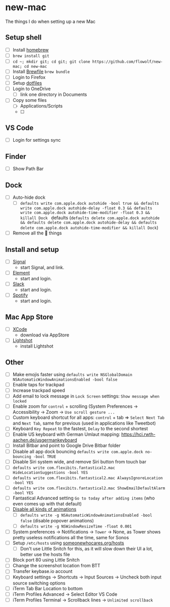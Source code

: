 # new-mac

The things I do when setting up a new Mac

## Setup shell

- [ ] Install [homebrew](https://brew.sh)
- [ ] `brew install git`
- [ ] `cd ~; mkdir git; cd git; git clone https://github.com/flowolf/new-mac; cd new-mac`
- [ ] Install [Brewfile](Brewfile) `brew bundle`
- [ ] Login to Firefox
- [ ] Setup [dotfiles](https://github.com/flowolf/dotfiles/)
- [ ] Login to OneDrive
  - [ ] link one directory in Documents
- [ ] Copy some files
  - [ ] Applications/Scripts
  - [ ]

## VS Code

- [ ] Login for settings sync

## Finder

- [ ] Show Path Bar

## Dock

- [ ] Auto-hide dock
  - [ ] `defaults write com.apple.dock autohide -bool true && defaults write com.apple.dock autohide-delay -float 0.3 && defaults write com.apple.dock autohide-time-modifier -float 0.3 && killall Dock ` defaults (`defaults delete com.apple.dock autohide && defaults delete com.apple.dock autohide-delay && defaults delete com.apple.dock autohide-time-modifier && killall Dock`)
- [ ] Remove all the  things

## Install and setup

- [ ] [Signal](https://signal.org/)
  - start Signal, and link.
- [ ] [Element](https://element.io/)
  - start and login.
- [ ] [Slack](https://slack.com/)
  - start and login.
- [ ] [Spotify](https://spotify.com)
  - start and login.

## Mac App Store

- [ ] [XCode](https://apps.apple.com/at/app/xcode/id497799835?l=en-GB&mt=12)
  - download via AppStore
- [ ] [Lightshot](https://apps.apple.com/us/app/lightshot-screenshot/id526298438)
  - install Lightshot

## Other

- [ ] Make emojis faster using `defaults write NSGlobalDomain NSAutomaticWindowAnimationsEnabled -bool false`
- [ ] Enable taps for trackpad
- [ ] Increase trackpad speed
- [ ] Add email to lock message in `Lock Screen` settings: `Show message when locked`
- [ ] Enable zoom for `control` + scrolling (System Preferences -> Accessibility -> Zoom -> `Use scroll gesture ...`
- [ ] Custom keyboard shortcut for all apps: `control` + tab => `Select Next Tab` and `Next Tab`, same for previous (used in applications like Tweetbot)
- [ ] Keyboard `Key Repeat` to the fastest, `Delay` to the second shortest
- [ ] Enable US keyboard with German Umlaut mapping: https://hci.rwth-aachen.de/usgermankeyboard
- [ ] Install Bitbar and point to Google Drive Bitbar folder
- [ ] Disable all app dock bouncing `defaults write com.apple.dock no-bouncing -bool TRUE`
- [ ] Disable Siri system wide, and remove Siri button from touch bar
- [ ] `defaults write com.flexibits.fantastical2.mac HideLocationSuggestions -bool YES`
- [ ] `defaults write com.flexibits.fantastical2.mac AlwaysIgnoreLocation -bool YES`
- [ ] `defaults write com.flexibits.fantastical2.mac ShowEmailDefaultAlarm -bool YES`
- [ ] Fantastical Advanced setting `Go to today after adding items` (who even comes up with that default)
- [ ] [Disable all kinds of animations](https://apple.stackexchange.com/questions/14001/how-to-turn-off-all-animations-on-os-x)
  - [ ] `defaults write -g NSAutomaticWindowAnimationsEnabled -bool false` (disable popover animations)
  - [ ] `defaults write -g NSWindowResizeTime -float 0.001`
- [ ] System preferences -> Notifications -> `Tower` -> None, as Tower shows pretty useless notifications all the time, same for Sonos
- [ ] Setup `/etc/hosts` using [someonewhocares.org/hosts](https://someonewhocares.org/hosts/)
  - [ ] Don't use Little Snitch for this, as it will slow down their UI a lot, better use the hosts file
- [ ] Block port 80 using Little Snitch
- [ ] Change the screenshot location from BTT
- [ ] Transfer keybase.io account
- [ ] Keyboard settings -> Shortcuts -> Input Sources -> Uncheck both input source switching options
- [ ] iTerm Tab Bar Location to bottom
- [ ] iTerm Profiles Advanced -> Select Editor VS Code
- [ ] iTerm Profiles Terminal -> Scrollback lines -> `Unlimited scrollback`
